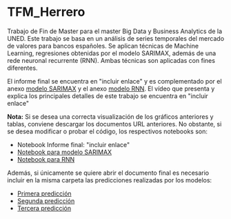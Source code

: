# TFM_Herrero
Trabajo de Fin de Master para el master Big Data y Business Analytics de la UNED. Este trabajo se basa en un análisis de series temporales del mercado de valores para bancos españoles. Se aplican técnicas de Machine Learning, regresiones obtenidas por el modelo SARIMAX, además de una rede neuronal recurrente (RNN). Ambas técnicas son aplicadas con fines diferentes.

El informe final se encuentra en "incluir enlace" y es complementado por el anexo [modelo SARIMAX](https://github.com/Marioherreroglez/TFM_Herrero/blob/main/Prediccion_SARIMAX.html) y el anexo [modelo RNN](https://github.com/Marioherreroglez/TFM_Herrero/blob/main/Prediccion_RNN.html). El vídeo que presenta y explica los principales detalles de este trabajo se encuentra en "incluir enlace"

**Nota:** Si se desea una correcta visualización de los gráficos anteriores y tablas, conviene descargar los documentos URL anteriores. No obstante, si se desea modificar o probar el código, los respectivos notebooks son:
* Notebook Informe final: "incluir enlace"
* [Notebook para modelo SARIMAX](https://github.com/Marioherreroglez/TFM_Herrero/blob/main/Prediccion_SARIMAX.ipynb)
* [Notebook para RNN](https://github.com/Marioherreroglez/TFM_Herrero/blob/main/Prediccion_RNN.ipynb)

Además, si únicamente se quiere abrir el documento final es necesario incluir en la misma carpeta las predicciones realizadas por los modelos:
- [Primera predicción](https://github.com/Marioherreroglez/TFM_Herrero/blob/main/prediccion1.csv)
- [Segunda predicción](https://github.com/Marioherreroglez/TFM_Herrero/blob/main/prediccion2.csv)
- [Tercera predicción](https://github.com/Marioherreroglez/TFM_Herrero/blob/main/prediccion3.csv)
